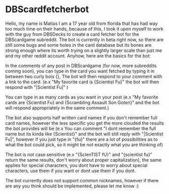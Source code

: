 # DBScardfetcherbot
Hello, my name is Matias I am a 17 year old from florida that has had way too much time on their hands, because of this, I took it upon myself to work with the guy from DBSDecks to create a card fetcher bot for the DBScardgame subreddit. The bot is currently in beta right now, so there are still some bugs and some holes in the card database but its bones are strong enough where its worth trying on a slightly larger scale than just me and my other reddit account. Anyhow, here are the basics for the bot:

In the comments of any post in DBScardgame (for now, more subreddits coming soon), you can type in the card you want fetched by typing it in between two curly bois {}, The bot will then respond to your comment with a link to the card. (e.x "My favorite card is {Scientist Fu}" the bot will then respond with "|Scientist Fu|" )

You can type in as many cards as you want in your post (e.x "My favorite cards are {Scientist Fu} and {Scrambling Assault Son Goten}" and the bot will respond appropriately in the same comment.)

The bot also supports half written card names if you don't remember full card names, however the less specific you get the more clouded the results the bot provides will be (e.x You can comment "I dont remember the full name but its kinda like {Scientist}" and the bot will still reply with "|Scientist Fu|", however if you just type in "{fu}" there are a lot of possibilities as to what the bot could pick, so it might be not exactly what you are thinking of)

The bot is not case sensitive (e.x "{ScIenTIST fU}" and "{scientist fu}" return the same results, don't worry about proper capitalization), the same applies for special characters, you dont have to worry about special characters, use them if you want or dont use them if you dont.

The bot currently does not support common nicknames, however if there are any you think should be implemented, please let me know :)
